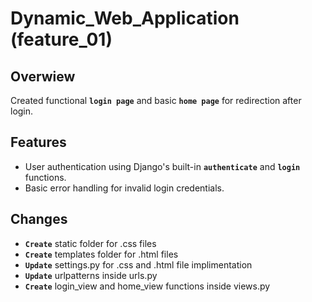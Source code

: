 # Dynamic_Web_Application (feature_01)

## Overwiew

Created functional **```login page```** and basic **```home page```** for redirection after login.

## Features

- User authentication using Django's built-in **```authenticate```** and **```login```** functions.
- Basic error handling for invalid login credentials.

## Changes

- **```Create```** static folder for .css files
- **```Create```** templates folder for .html files
- **```Update```** settings.py for .css and .html file implimentation
- **```Update```** urlpatterns inside urls.py
- **```Create```** login_view and home_view functions inside views.py
